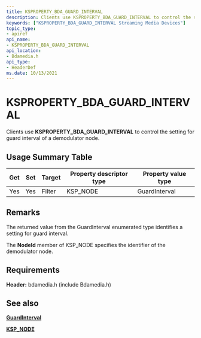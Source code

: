```yaml
---
title: KSPROPERTY_BDA_GUARD_INTERVAL
description: Clients use KSPROPERTY_BDA_GUARD_INTERVAL to control the setting for guard interval of a demodulator node.
keywords: ["KSPROPERTY_BDA_GUARD_INTERVAL Streaming Media Devices"]
topic_type:
- apiref
api_name:
- KSPROPERTY_BDA_GUARD_INTERVAL
api_location:
- Bdamedia.h
api_type:
- HeaderDef
ms.date: 10/13/2021
---
```


# KSPROPERTY_BDA_GUARD_INTERVAL

Clients use **KSPROPERTY_BDA_GUARD_INTERVAL** to control the setting for guard interval of a demodulator node.

## Usage Summary Table

| Get | Set | Target | Property descriptor type | Property value type |
|--|--|--|--|--|
| Yes | Yes | Filter | KSP_NODE | GuardInterval |

## Remarks

The returned value from the GuardInterval enumerated type identifies a setting for guard interval.

The **NodeId** member of KSP_NODE specifies the identifier of the demodulator node.

## Requirements

**Header:** bdamedia.h (include Bdamedia.h)

## See also

[**GuardInterval**](/previous-versions/windows/desktop/mstv/guardinterval)

[**KSP_NODE**](/windows-hardware/drivers/ddi/ks/ns-ks-ksp_node)
